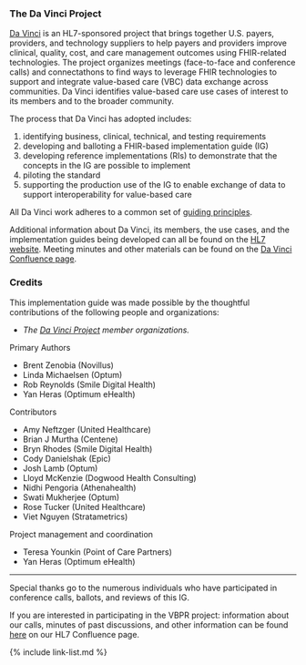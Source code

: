 ### The Da Vinci Project

[Da Vinci](https://www.hl7.org/about/davinci/index.cfm) is an HL7-sponsored project that brings together U.S. payers, providers, and technology suppliers to help payers and providers improve clinical, quality, cost, and care management outcomes using FHIR-related technologies. The project organizes meetings (face-to-face and conference calls) and connectathons to find ways to leverage FHIR technologies to support and integrate value-based care (VBC) data exchange across communities. Da Vinci identifies value-based care use cases of interest to its members and to the broader community.

The process that Da Vinci has adopted includes:

1. identifying business, clinical, technical, and testing requirements
2. developing and balloting a FHIR-based implementation guide (IG)
3. developing reference implementations (RIs) to demonstrate that the concepts in the IG are possible to implement
4. piloting the standard
5. supporting the production use of the IG to enable exchange of data to support interoperability for value-based care

All Da Vinci work adheres to a common set of [guiding principles](https://hl7.org/fhir/us/davinci-hrex/davinci-guiding-principles.html).

Additional information about Da Vinci, its members, the use cases, and the implementation guides being developed can all be found on the [HL7 website](http://www.hl7.org/about/davinci). Meeting minutes and other materials can be found on the [Da Vinci Confluence page](https://confluence.hl7.org/display/DVP).


### Credits

This implementation guide was made possible by the thoughtful contributions of the following people and organizations:

- *The [Da Vinci Project](http://www.hl7.org/about/davinci/index.cfm?ref=common) member organizations.*

Primary Authors
- Brent Zenobia (Novillus)
- Linda Michaelsen (Optum)
- Rob Reynolds (Smile Digital Health)
- Yan Heras (Optimum eHealth)

Contributors
- Amy Neftzger (United Healthcare)
- Brian J Murtha (Centene)
- Bryn Rhodes (Smile Digital Health)
- Cody Danielshak (Epic)
- Josh Lamb (Optum)
- Lloyd McKenzie (Dogwood Health Consulting)
- Nidhi Pengoria (Athenahealth)
- Swati Mukherjee (Optum)
- Rose Tucker (United Healthcare)
- Viet Nguyen (Stratametrics)

Project management and coordination
- Teresa Younkin (Point of Care Partners)
- Yan Heras (Optimum eHealth)

---

Special thanks go to the numerous individuals who have participated in conference calls, ballots, and reviews of this IG.

If you are interested in participating in the VBPR project: information about our calls, minutes of past discussions, and other information can be found [here](https://confluence.hl7.org/pages/viewpage.action?pageId=104582473) on our HL7 Confluence page.

{% include link-list.md %}
